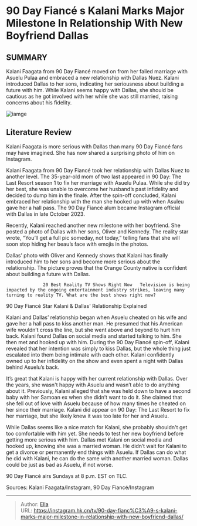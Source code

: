 # 90 Day Fiancé s Kalani Marks Major Milestone In Relationship With New Boyfriend Dallas


## SUMMARY 



  Kalani Faagata from 90 Day Fiancé moved on from her failed marriage with Asuelu Pulaa and embraced a new relationship with Dallas Nuez.   Kalani introduced Dallas to her sons, indicating her seriousness about building a future with him.   While Kalani seems happy with Dallas, she should be cautious as he got involved with her while she was still married, raising concerns about his fidelity.  

![iamge](https://static1.srcdn.com/wordpress/wp-content/uploads/2023/11/90-day-fianc-s-kalani-marks-major-milestone-in-relationship-with-new-boyfriend-dallas.jpg)

## Literature Review
Kalani Faagata is more serious with Dallas than many 90 Day Fiancé fans may have imagined. She has now shared a surprising photo of him on Instagram.




Kalani Faagata from 90 Day Fiancé took her relationship with Dallas Nuez to another level. The 35-year-old mom of two last appeared in 90 Day: The Last Resort season 1 to fix her marriage with Asuelu Pulaa. While she did try her best, she was unable to overcome her husband’s past infidelity and decided to dump him in the finale. After the spin-off concluded, Kalani embraced her relationship with the man she hooked up with when Asuleu gave her a hall pass. The 90 Day Fiancé alum became Instagram official with Dallas in late October 2023.




Recently, Kalani reached another new milestone with her boyfriend. She posted a photo of Dallas with her sons, Oliver and Kennedy. The reality star wrote, “You’ll get a full pic someday, not today,” telling fans that she will soon stop hiding her beau’s face with emojis in the photos.

          

Dallas’ photo with Oliver and Kennedy shows that Kalani has finally introduced him to her sons and become more serious about the relationship. The picture proves that the Orange County native is confident about building a future with Dallas.

                  20 Best Reality TV Shows Right Now   Television is being impacted by the ongoing entertainment industry strikes, leaving many turning to reality TV. What are the best shows right now?    





 90 Day Fiancé Star Kalani &amp; Dallas&#39; Relationship Explained 
          

Kalani and Dallas’ relationship began when Asuelu cheated on his wife and gave her a hall pass to kiss another man. He presumed that his American wife wouldn’t cross the line, but she went above and beyond to hurt him back. Kalani found Dallas on social media and started talking to him. She then met and hooked up with him. During the 90 Day Fiancé spin-off, Kalani revealed that her intention was simply to kiss Dallas, but the whole thing just escalated into them being intimate with each other. Kalani confidently owned up to her infidelity on the show and even spent a night with Dallas behind Asuelu’s back.


 




It’s great that Kalani is happy with her current relationship with Dallas. Over the years, she wasn&#39;t happy with Asuelu and wasn’t able to do anything about it. Previously, Kalani alleged that she was held down to have a second baby with her Samoan ex when she didn’t want to do it. She claimed that she fell out of love with Asuelu because of how many times he cheated on her since their marriage. Kalani did appear on 90 Day: The Last Resort to fix her marriage, but she likely knew it was too late for her and Asuelu.

While Dallas seems like a nice match for Kalani, she probably shouldn&#39;t get too comfortable with him yet. She needs to test her new boyfriend before getting more serious with him. Dallas met Kalani on social media and hooked up, knowing she was a married woman. He didn’t wait for Kalani to get a divorce or permanently end things with Asuelu. If Dallas can do what he did with Kalani, he can do the same with another married woman. Dallas could be just as bad as Asuelu, if not worse.






90 Day Fiancé airs Sundays at 8 p.m. EST on TLC.




Sources: Kalani Faagata/Instagram, 90 Day Fiancé/Instagram



---

> Author: [Ella](https://instagram.hk.cn/)  
> URL: https://instagram.hk.cn/tv/90-day-fianc%C3%A9-s-kalani-marks-major-milestone-in-relationship-with-new-boyfriend-dallas/  

